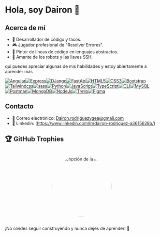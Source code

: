 # Hola, soy Dairon 🖖

## Acerca de mí
- 🌮 Desarrollador de código y tacos.
- 🎮 Jugador profesional de "Resolver Errores".
- 🎨 Pintor de líneas de código en lenguajes abstractos.
- 🤖 Amante de los robots y las llaves SSH.

qui puedes apreciar algunas de  mis habilidades y estoy abiertamente a aprender más

[![Angular](https://img.shields.io/badge/Angular-black?style=for-the-badge&logo=Angular)](https://github.com/TheLostHeaven)[![Express](https://img.shields.io/badge/Express-black?style=for-the-badge&logo=Express)](https://github.com/TheLostHeaven)[![DJango](https://img.shields.io/badge/DJango-black?style=for-the-badge&logo=DJango)](https://github.com/TheLostHeaven)[![FastApi](https://img.shields.io/badge/FastApi-black?style=for-the-badge&logo=FastApi)](https://github.com/TheLostHeaven)[![HTML5](https://img.shields.io/badge/HTML5-black?style=for-the-badge&logo=HTML5)](https://github.com/TheLostHeaven)[![CSS3](https://img.shields.io/badge/CSS3-black?style=for-the-badge&logo=CSS3)](https://github.com/TheLostHeaven)[![Bootstrap](https://img.shields.io/badge/Bootstrap-black?style=for-the-badge&logo=Bootstrap)](https://github.com/TheLostHeaven)[![Tailwindcss](https://img.shields.io/badge/Tailwind-black?style=for-the-badge&logo=Tailwindcss)](https://github.com/TheLostHeaven)[![sass](https://img.shields.io/badge/sass-black?style=for-the-badge&logo=sass)](https://github.com/TheLostHeaven)[![Python](https://img.shields.io/badge/python-black?style=for-the-badge&logo=python)](https://github.com/TheLostHeaven)[![JavaScript](https://img.shields.io/badge/JavaScript-black?style=for-the-badge&logo=JavaScript)](https://github.com/TheLostHeaven)[![TypeScript](https://img.shields.io/badge/TypeScript-black?style=for-the-badge&logo=TypeScript)](https://github.com/TheLostHeaven)[![CLI](https://img.shields.io/badge/CLI-black?style=for-the-badge&logo=CLI)](https://github.com/TheLostHeaven)[![MySQL](https://img.shields.io/badge/MySQL-black?style=for-the-badge&logo=MySQL)](https://github.com/TheLostHeaven)[![Postman](https://img.shields.io/badge/Postman-black?style=for-the-badge&logo=Postman)](https://github.com/TheLostHeaven)[![MongoDB](https://img.shields.io/badge/MongoDB-black?style=for-the-badge&logo=MongoDB)](https://github.com/TheLostHeaven)[![NodeJs](https://img.shields.io/badge/NodeJs-black?style=for-the-badge&logo=Node.Js)](https://github.com/TheLostHeaven)[![Trello](https://img.shields.io/badge/Trello-black?style=for-the-badge&logo=Trello)](https://github.com/TheLostHeaven)[![Figma](https://img.shields.io/badge/Figma-black?style=for-the-badge&logo=Figma)](https://github.com/TheLostHeaven)


## Contacto
- 📧 Correo electrónico: Dairon.rodriguezvgea@gmail.com
- 📧 Linkedin: (https://www.linkedin.com/in/dairon-rodriguez-a3615628b/)


## 🏆 GitHub Trophies

<br>
<div align="center">
  <img src="https://avatars.githubusercontent.com/u/131011899?s=400&u=05a55d8a7f73a4b1b716e25aa278a3eceeeca5f5&v=4" width="200" alt="Descripción de la imagen" style="border-radius: 50%;">
</div>
<br>

¡No olvides seguir construyendo y nunca dejes de aprender! 🚀
